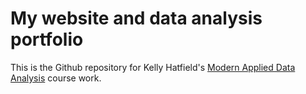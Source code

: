 # My website and data analysis portfolio

This is the Github repository for Kelly Hatfield's [Modern Applied Data Analysis](https://kellyhatfield.github.io/kellyhatfield-MADA-portfolio/) course work.
